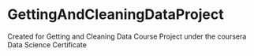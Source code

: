# GettingAndCleaningDataProject
Created for Getting and Cleaning Data Course Project under the coursera Data Science Certificate 
